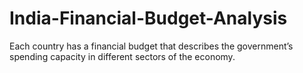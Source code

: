 # India-Financial-Budget-Analysis
Each country has a financial budget that describes the government’s spending capacity in different sectors of the economy.
